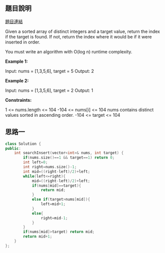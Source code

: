 ## 題目說明
[題目連結](https://leetcode.com/problems/search-insert-position/?envType=study-plan&id=algorithm-i)

Given a sorted array of distinct integers and a target value, return the index if the target is found. If not, return the index where it would be if it were inserted in order.

You must write an algorithm with O(log n) runtime complexity.

**Example 1:**

Input: nums = [1,3,5,6], target = 5
Output: 2

**Example 2:**

Input: nums = [1,3,5,6], target = 2
Output: 1

**Constraints:**

1 <= nums.length <= 104
-104 <= nums[i] <= 104
nums contains distinct values sorted in ascending order.
-104 <= target <= 104


## 思路一 
```CPP
class Solution {
public:
    int searchInsert(vector<int>& nums, int target) {
        if(nums.size()==1 && target==1) return 0;
        int left=0;
        int right=nums.size()-1;
        int mid=((right-left)/2)+left;
        while(left<=right){
            mid=((right-left)/2)+left;
            if(nums[mid]==target){
                return mid;
            }
            else if(target>nums[mid]){
                left=mid+1;
            }
            else{
                right=mid-1;
            }
        }
        if(nums[mid]>target) return mid;
        return mid+1;
    }
};
```
